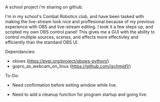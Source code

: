 A school project i'm sharing on github.

I'm in my school's Combat Robotics club, and have been tasked with making the live-stream look nice and proffesional because of my previous experience with OBS and live-stream editing. I took it a few steps up, and scripted my own OBS control panel! This gives me a GUI with the ability to control multiple sources, scenes, and effects more effectivley and efficiently than the standard OBS UI.

Dependancies:
+ obsws (https://pypi.org/project/obsws-python/)
+ gopro_as_webcam_on_linux (https://github.com/jschmid1/)

To-Do:
+ Need confirmation before exiting window while live.

+ Need to add a cleanup function for program startup and going live.
